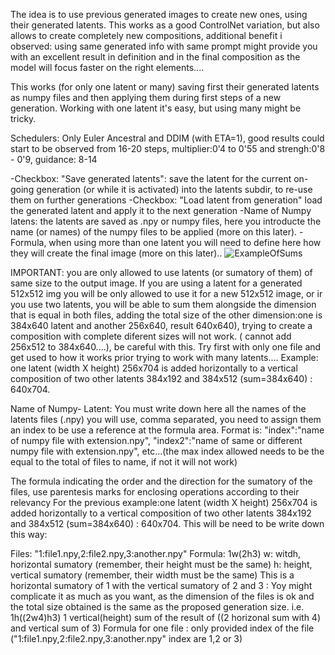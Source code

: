 The idea is to use previous generated images to create new ones, using their generated latents. 
This works as a good ControlNet variation, but also allows to create completely new compositions, additional benefit i observed: using same generated info with same prompt might provide you with an excellent result in definition and in the final composition as the model will focus faster on the right elements....

This works (for only one latent or many) saving first their generated latents as numpy files and then applying them during first steps of a new generation.
Working with one latent it's easy, but using many might be tricky.

Schedulers: Only Euler Ancestral and DDIM (with ETA=1), good results could start to be observed from 16-20 steps, multiplier:0'4 to 0'55 and strengh:0'8 - 0'9, guidance: 8-14

-Checkbox: "Save generated latents": save the latent for the current on-going generation (or while it is activated) into the latents subdir, to re-use them on further generations
-Checkbox: "Load latent from generation" load the generated latent and apply it to the next generation
-Name of Numpy latens: the latents are saved as .npy or numpy files, here you introducte the name (or names) of the numpy files to be applied (more on this later).
-Formula, when using more than one latent you will need to define here how they will create the final image (more on this later)..
![ExampleOfSums](https://github.com/NeusZimmer/ONNX-Stable-Diffusion-ModularUI/assets/94193584/a5c3ec9b-d94d-4c4f-a342-919b95cdf433)

IMPORTANT: you are only allowed to use latents (or sumatory of them) of same size to the output image. If you are using a latent for a generated 512x512 img you will be only allowed to use it for a new 512x512 image, or ir you use two latents,  you will be able to sum them alongside the dimension that is equal in both files, adding the total size of the other dimension:one is 384x640 latent and another 256x640, result 640x640), trying to create a composition with complete diferent sizes will not work. ( cannot add 256x512 to 384x640....), be careful with this. Try first with only one file and get used to how it works prior trying to work with many latents....
Example: one latent (width X height) 256x704 is added horizontally to a vertical composition of two other latents 384x192 and 384x512 (sum=384x640) : 640x704.


Name of Numpy- Latent:
You must write down here all the names of the latents files (.npy) you will use, comma separated, you need to assign them an index to be use a reference at the formula area.
Format is: "index":"name of numpy file with extension.npy", "index2":"name of same or different numpy file with extension.npy", etc...(the max index allowed needs to be the equal to the total of files to name, if not it will not work)


The formula indicating the order and the direction for the sumatory of the files, use parentesis marks for enclosing operations according to their relevancy
For the previous example:one latent (width X height) 256x704 is added horizontally to a vertical composition of two other latents 384x192 and 384x512 (sum=384x640) : 640x704.
This will be need to be write down this way:

Files: "1:file1.npy,2:file2.npy,3:another.npy"
Formula: 1w(2h3)
w: witdh, horizontal sumatory (remember, their height must be the same)
h: height, vertical sumatory (remember, their width must be the same)
This is a horizontal sumatory of 1 with the vertical sumatory of 2 and 3 :
Yoy might complicate it as much as you want, as the dimension of the files is ok and the total size obtained is the same as the proposed generation size.
i.e.  1h((2w4)h3) 1 vertical(height) sum of the result of ((2 horizonal sum with 4) and vertical sum of 3)
Formula for one file : only provided index of the file ("1:file1.npy,2:file2.npy,3:another.npy" index are 1,2 or 3)
